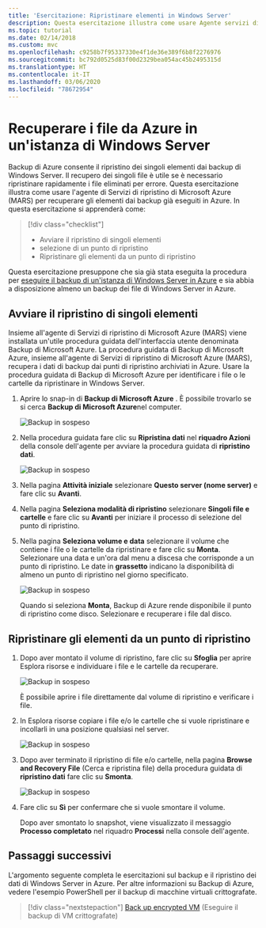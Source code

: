 ```yaml
---
title: 'Esercitazione: Ripristinare elementi in Windows Server'
description: Questa esercitazione illustra come usare Agente servizi di ripristino di Microsoft Azure per recuperare elementi da Azure a un'istanza di Windows Server.
ms.topic: tutorial
ms.date: 02/14/2018
ms.custom: mvc
ms.openlocfilehash: c9258b7f95337330e4f1de36e389f6b8f2276976
ms.sourcegitcommit: bc792d0525d83f00d2329bea054ac45b2495315d
ms.translationtype: HT
ms.contentlocale: it-IT
ms.lasthandoff: 03/06/2020
ms.locfileid: "78672954"
---
```

# <a name="recover-files-from-azure-to-a-windows-server"></a>Recuperare i file da Azure in un'istanza di Windows Server

Backup di Azure consente il ripristino dei singoli elementi dai backup di Windows Server. Il recupero dei singoli file è utile se è necessario ripristinare rapidamente i file eliminati per errore. Questa esercitazione illustra come usare l'agente di Servizi di ripristino di Microsoft Azure (MARS) per recuperare gli elementi dai backup già eseguiti in Azure. In questa esercitazione si apprenderà come:

> [!div class="checklist"]
>
> * Avviare il ripristino di singoli elementi
> * selezione di un punto di ripristino
> * Ripristinare gli elementi da un punto di ripristino

Questa esercitazione presuppone che sia già stata eseguita la procedura per [eseguire il backup di un'istanza di Windows Server in Azure](backup-windows-with-mars-agent.md) e sia abbia a disposizione almeno un backup dei file di Windows Server in Azure.

## <a name="initiate-recovery-of-individual-items"></a>Avviare il ripristino di singoli elementi

Insieme all'agente di Servizi di ripristino di Microsoft Azure (MARS) viene installata un'utile procedura guidata dell'interfaccia utente denominata Backup di Microsoft Azure. La procedura guidata di Backup di Microsoft Azure, insieme all'agente di Servizi di ripristino di Microsoft Azure (MARS), recupera i dati di backup dai punti di ripristino archiviati in Azure. Usare la procedura guidata di Backup di Microsoft Azure per identificare i file o le cartelle da ripristinare in Windows Server.

1. Aprire lo snap-in di **Backup di Microsoft Azure** . È possibile trovarlo se si cerca **Backup di Microsoft Azure**nel computer.

    ![Backup in sospeso](./media/tutorial-backup-restore-files-windows-server/mars.png)

2. Nella procedura guidata fare clic su **Ripristina dati** nel **riquadro Azioni** della console dell'agente per avviare la procedura guidata di **ripristino dati**.

    ![Backup in sospeso](./media/tutorial-backup-restore-files-windows-server/mars-recover-data.png)

3. Nella pagina **Attività iniziale** selezionare **Questo server (nome server)** e fare clic su **Avanti**.

4. Nella pagina **Seleziona modalità di ripristino** selezionare **Singoli file e cartelle** e fare clic su **Avanti** per iniziare il processo di selezione del punto di ripristino.

5. Nella pagina **Seleziona volume e data** selezionare il volume che contiene i file o le cartelle da ripristinare e fare clic su **Monta**. Selezionare una data e un'ora dal menu a discesa che corrisponde a un punto di ripristino. Le date in **grassetto** indicano la disponibilità di almeno un punto di ripristino nel giorno specificato.

    ![Backup in sospeso](./media/tutorial-backup-restore-files-windows-server/mars-select-date.png)

    Quando si seleziona **Monta**, Backup di Azure rende disponibile il punto di ripristino come disco. Selezionare e recuperare i file dal disco.

## <a name="restore-items-from-a-recovery-point"></a>Ripristinare gli elementi da un punto di ripristino

1. Dopo aver montato il volume di ripristino, fare clic su **Sfoglia** per aprire Esplora risorse e individuare i file e le cartelle da recuperare.

    ![Backup in sospeso](./media/tutorial-backup-restore-files-windows-server/mars-browse-recover.png)

    È possibile aprire i file direttamente dal volume di ripristino e verificare i file.

2. In Esplora risorse copiare i file e/o le cartelle che si vuole ripristinare e incollarli in una posizione qualsiasi nel server.

    ![Backup in sospeso](./media/tutorial-backup-restore-files-windows-server/mars-final.png)

3. Dopo aver terminato il ripristino di file e/o cartelle, nella pagina **Browse and Recovery File** (Cerca e ripristina file) della procedura guidata di **ripristino dati** fare clic su **Smonta**.

    ![Backup in sospeso](./media/tutorial-backup-restore-files-windows-server/unmount-and-confirm.png)

4. Fare clic su **Sì** per confermare che si vuole smontare il volume.

    Dopo aver smontato lo snapshot, viene visualizzato il messaggio **Processo completato** nel riquadro **Processi** nella console dell'agente.

## <a name="next-steps"></a>Passaggi successivi

L'argomento seguente completa le esercitazioni sul backup e il ripristino dei dati di Windows Server in Azure. Per altre informazioni su Backup di Azure, vedere l'esempio PowerShell per il backup di macchine virtuali crittografate.

> [!div class="nextstepaction"]
> [Back up encrypted VM](./scripts/backup-powershell-sample-backup-encrypted-vm.md) (Eseguire il backup di VM crittografate)

